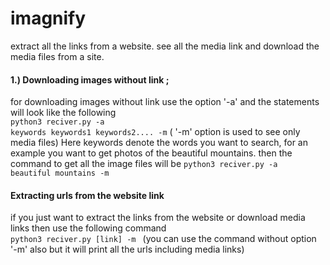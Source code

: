 # imagnify

extract all the links from a website. see all the media link and download the media files from a site.

<h4>1.) Downloading images without link ;</h4>

for downloading images without link use the option '-a' and the statements will look like the following<br>
<code>python3 reciver.py -a keywords keywords1 keywords2.... -m</code> ( '-m' option is used to see only media files)
Here keywords denote the words you want to search, for an example you want to get photos of the beautiful mountains. then the command to get all the image files will be 
<code>python3 reciver.py -a beautiful mountains -m</code>

<h4> Extracting urls from the website link </h4>
if you just want to extract the links from the website or download media links then use the following command<br>
<code>python3 reciver.py [link] -m </code> (you can use the command without option '-m' also but it will print all the urls including media links)
